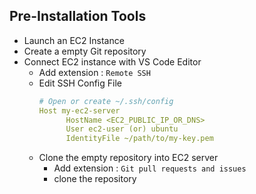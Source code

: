 ## Pre-Installation Tools
- Launch an EC2 Instance
- Create a empty Git repository
- Connect EC2 instance with VS Code Editor
  - Add extension : `Remote SSH`
  - Edit SSH Config File
    ```yaml
    # Open or create ~/.ssh/config
    Host my-ec2-server
          HostName <EC2_PUBLIC_IP_OR_DNS>
          User ec2-user (or) ubuntu
          IdentityFile ~/path/to/my-key.pem
    ```
  - Clone the empty repository into EC2 server
    - Add extension : `Git pull requests and issues`
    - clone the repository
